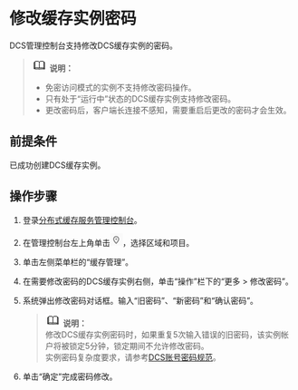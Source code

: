 # 修改缓存实例密码<a name="ZH-CN_TOPIC_0148195238"></a>

DCS管理控制台支持修改DCS缓存实例的密码。

>![](public_sys-resources/icon-note.gif) **说明：**   
>-   免密访问模式的实例不支持修改密码操作。  
>-   只有处于“运行中”状态的DCS缓存实例支持修改密码。  
>-   更改密码后，客户端长连接不感知，需要重启后更改的密码才会生效。  

## 前提条件<a name="section34216874"></a>

已成功创建DCS缓存实例。

## 操作步骤<a name="section39516413"></a>

1.  登录[分布式缓存服务管理控制台](https://console.huaweicloud.com/dcs)。
2.  在管理控制台左上角单击![](figures/icon-region.png)，选择区域和项目。
3.  单击左侧菜单栏的“缓存管理”。
4.  在需要修改密码的DCS缓存实例右侧，单击“操作”栏下的“更多 \> 修改密码”。
5.  系统弹出修改密码对话框。输入“旧密码”、“新密码”和“确认密码”。

    >![](public_sys-resources/icon-note.gif) **说明：**   
    >修改DCS缓存实例密码时，如果重复5次输入错误的旧密码，该实例帐户将被锁定5分钟，锁定期间不允许修改密码。  
    >实例密码复杂度要求，请参考[DCS账号密码规范](https://support.huaweicloud.com/dcs_faq/dcs-faq-0312004.html)。  

6.  单击“确定”完成密码修改。

